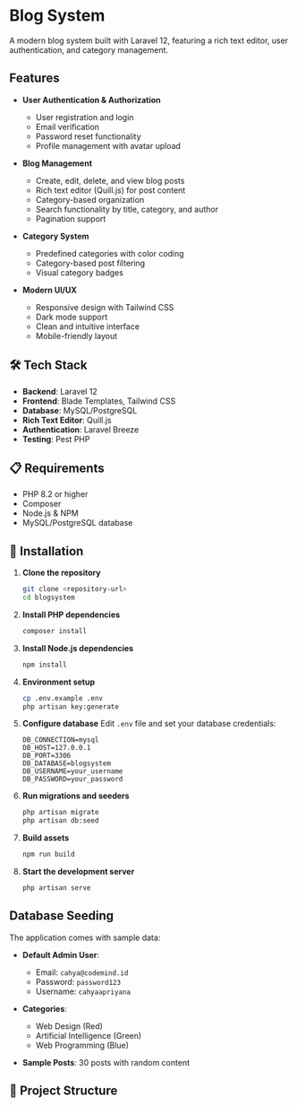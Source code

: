 # Blog System

A modern blog system built with Laravel 12, featuring a rich text editor, user authentication, and category management.

## Features

-   **User Authentication & Authorization**

    -   User registration and login
    -   Email verification
    -   Password reset functionality
    -   Profile management with avatar upload

-   **Blog Management**

    -   Create, edit, delete, and view blog posts
    -   Rich text editor (Quill.js) for post content
    -   Category-based organization
    -   Search functionality by title, category, and author
    -   Pagination support

-   **Category System**

    -   Predefined categories with color coding
    -   Category-based post filtering
    -   Visual category badges

-   **Modern UI/UX**
    -   Responsive design with Tailwind CSS
    -   Dark mode support
    -   Clean and intuitive interface
    -   Mobile-friendly layout

## 🛠️ Tech Stack

-   **Backend**: Laravel 12
-   **Frontend**: Blade Templates, Tailwind CSS
-   **Database**: MySQL/PostgreSQL
-   **Rich Text Editor**: Quill.js
-   **Authentication**: Laravel Breeze
-   **Testing**: Pest PHP

## 📋 Requirements

-   PHP 8.2 or higher
-   Composer
-   Node.js & NPM
-   MySQL/PostgreSQL database

## 🚀 Installation

1. **Clone the repository**

    ```bash
    git clone <repository-url>
    cd blogsystem
    ```

2. **Install PHP dependencies**

    ```bash
    composer install
    ```

3. **Install Node.js dependencies**

    ```bash
    npm install
    ```

4. **Environment setup**

    ```bash
    cp .env.example .env
    php artisan key:generate
    ```

5. **Configure database**
   Edit `.env` file and set your database credentials:

    ```env
    DB_CONNECTION=mysql
    DB_HOST=127.0.0.1
    DB_PORT=3306
    DB_DATABASE=blogsystem
    DB_USERNAME=your_username
    DB_PASSWORD=your_password
    ```

6. **Run migrations and seeders**

    ```bash
    php artisan migrate
    php artisan db:seed
    ```

7. **Build assets**

    ```bash
    npm run build
    ```

8. **Start the development server**
    ```bash
    php artisan serve
    ```

## Database Seeding

The application comes with sample data:

-   **Default Admin User**:

    -   Email: `cahya@codemind.id`
    -   Password: `password123`
    -   Username: `cahyaapriyana`

-   **Categories**:

    -   Web Design (Red)
    -   Artificial Intelligence (Green)
    -   Web Programming (Blue)

-   **Sample Posts**: 30 posts with random content

## 📁 Project Structure

